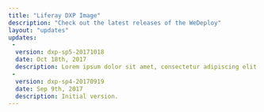```yaml
---
title: "Liferay DXP Image"
description: "Check out the latest releases of the WeDeploy"
layout: "updates"
updates:
 -
  version: dxp-sp5-20171018
  date: Oct 18th, 2017
  description: Lorem ipsum dolor sit amet, consectetur adipiscing elit. Curabitur nulla libero, eleifend in euismod eget, fringilla id diam. Proin quis interdum ipsum.
 -
  version: dxp-sp4-20170919
  date: Sep 9th, 2017
  description: Initial version.
---
```


